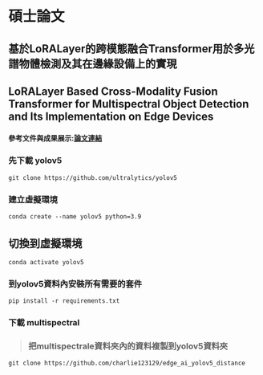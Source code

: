 # 碩士論文
## 基於LoRALayer的跨模態融合Transformer用於多光譜物體檢測及其在邊緣設備上的實現
## LoRALayer Based Cross-Modality Fusion Transformer for Multispectral Object Detection and Its Implementation on Edge Devices
#### 參考文件與成果展示:[論文連結](https://etheses.lib.ntust.edu.tw/thesis/detail/7bdd9833c2702daa9945b20db8c1b98b/?seq=1)

### 先下載 yolov5
```
git clone https://github.com/ultralytics/yolov5
```
### 建立虛擬環境
```
conda create --name yolov5 python=3.9
```

## 切換到虛擬環境
```
conda activate yolov5
```

### 到yolov5資料內安裝所有需要的套件
```
pip install -r requirements.txt
```

### 下載 multispectral
>### 把multispectrale資料夾內的資料複製到yolov5資料夾
```
git clone https://github.com/charlie123129/edge_ai_yolov5_distance
```

